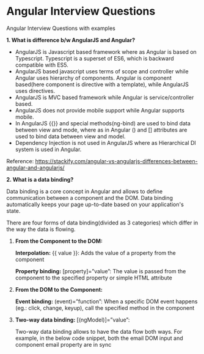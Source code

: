 # Angular Interview Questions

Angular Interview Questions with examples

**1. What is difference b/w AngularJS and Angular?**

- AngularJS is Javascript based framework where as Angular is based on Typescript. Typescript is a superset of ES6,
  which is backward compatible with ES5.
- AngularJS based javascript uses terms of scope and controller while Angular uses hierarchy of components. Angular is
  component based(here component is directive with a template), while AngularJS uses directives.
- AngularJS is MVC based framework while Angular is service/controller based.
- AngularJS does not provide mobile support while Angular supports mobile.
- In AngularJS {{}} and special methods(ng-bind) are used to bind data between view and mode, where as in Angular ()
  and [] attributes are used to bind data between view and model.
- Dependency Injection is not used in AngularJS where as Hierarchical DI system is used in Angular.

Reference: https://stackify.com/angular-vs-angularjs-differences-between-angular-and-angularjs/

**2. What is a data binding?**

 Data binding is a core concept in Angular and allows to define communication between a component and the DOM. Data
  binding automatically keeps your page up-to-date based on your application's state.

  There are four forms of data binding(divided as 3 categories) which differ in the way the data is flowing.
    
1. **From the Component to the DOM:**

   **Interpolation:** {{ value }}: Adds the value of a property from the component

   **Property binding:** [property]=”value”: The value is passed from the component to the specified property or
       simple HTML attribute
2. **From the DOM to the Component:**

   **Event binding:** (event)=”function”: When a specific DOM event happens (eg.: click, change, keyup), call the
       specified method in the component
3. **Two-way data binding:** [(ngModel)]=”value”:

   Two-way data binding allows to have the data flow both ways. For example, in the below code snippet, both the 
   email DOM input and component email property are in sync